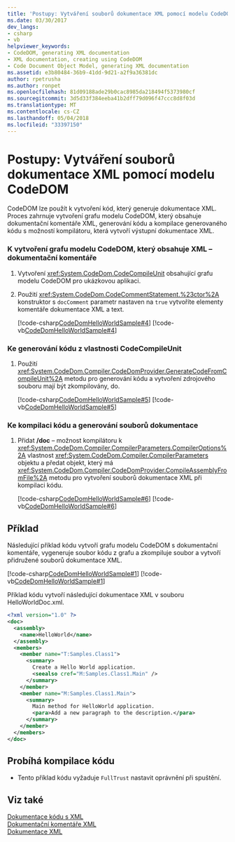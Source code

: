 ```yaml
---
title: 'Postupy: Vytváření souborů dokumentace XML pomocí modelu CodeDOM'
ms.date: 03/30/2017
dev_langs:
- csharp
- vb
helpviewer_keywords:
- CodeDOM, generating XML documentation
- XML documentation, creating using CodeDOM
- Code Document Object Model, generating XML documentation
ms.assetid: e3b80484-36b9-41dd-9d21-a2f9a36381dc
author: rpetrusha
ms.author: ronpet
ms.openlocfilehash: 81d09188ade29b0cac8985da218494f5373980cf
ms.sourcegitcommit: 3d5d33f384eeba41b2dff79d096f47ccc8d8f03d
ms.translationtype: MT
ms.contentlocale: cs-CZ
ms.lasthandoff: 05/04/2018
ms.locfileid: "33397150"
---
```

# <a name="how-to-create-an-xml-documentation-file-using-codedom"></a>Postupy: Vytváření souborů dokumentace XML pomocí modelu CodeDOM
CodeDOM lze použít k vytvoření kód, který generuje dokumentace XML. Proces zahrnuje vytvoření grafu modelu CodeDOM, který obsahuje dokumentační komentáře XML, generování kódu a kompilace generovaného kódu s možností kompilátoru, která vytvoří výstupní dokumentace XML.  
  
### <a name="to-create-a-codedom-graph-that-contains-xml-documentation-comments"></a>K vytvoření grafu modelu CodeDOM, který obsahuje XML – dokumentační komentáře  
  
1.  Vytvoření <xref:System.CodeDom.CodeCompileUnit> obsahující grafu modelu CodeDOM pro ukázkovou aplikaci.  
  
2.  Použití <xref:System.CodeDom.CodeCommentStatement.%23ctor%2A> konstruktor s `docComment` parametr nastaven na `true` vytvoříte elementy komentáře dokumentace XML a text.  
  
     [!code-csharp[CodeDomHelloWorldSample#4](../../../samples/snippets/csharp/VS_Snippets_CLR/CodeDomHelloWorldSample/cs/program.cs#4)]
     [!code-vb[CodeDomHelloWorldSample#4](../../../samples/snippets/visualbasic/VS_Snippets_CLR/CodeDomHelloWorldSample/vb/program.vb#4)]  
  
### <a name="to-generate-the-code-from-the-codecompileunit"></a>Ke generování kódu z vlastnosti CodeCompileUnit  
  
1.  Použití <xref:System.CodeDom.Compiler.CodeDomProvider.GenerateCodeFromCompileUnit%2A> metodu pro generování kódu a vytvoření zdrojového souboru mají být zkompilovány, do.  
  
     [!code-csharp[CodeDomHelloWorldSample#5](../../../samples/snippets/csharp/VS_Snippets_CLR/CodeDomHelloWorldSample/cs/program.cs#5)]
     [!code-vb[CodeDomHelloWorldSample#5](../../../samples/snippets/visualbasic/VS_Snippets_CLR/CodeDomHelloWorldSample/vb/program.vb#5)]  
  
### <a name="to-compile-the-code-and-generate-the-documentation-file"></a>Ke kompilaci kódu a generování souborů dokumentace  
  
1.  Přidat **/doc** – možnost kompilátoru k <xref:System.CodeDom.Compiler.CompilerParameters.CompilerOptions%2A> vlastnost <xref:System.CodeDom.Compiler.CompilerParameters> objektu a předat objekt, který má <xref:System.CodeDom.Compiler.CodeDomProvider.CompileAssemblyFromFile%2A> metodu pro vytvoření souborů dokumentace XML při kompilaci kódu.  
  
     [!code-csharp[CodeDomHelloWorldSample#6](../../../samples/snippets/csharp/VS_Snippets_CLR/CodeDomHelloWorldSample/cs/program.cs#6)]
     [!code-vb[CodeDomHelloWorldSample#6](../../../samples/snippets/visualbasic/VS_Snippets_CLR/CodeDomHelloWorldSample/vb/program.vb#6)]  
  
## <a name="example"></a>Příklad  
 Následující příklad kódu vytvoří grafu modelu CodeDOM s dokumentační komentáře, vygeneruje soubor kódu z grafu a zkompiluje soubor a vytvoří přidružené souborů dokumentace XML.  
  
 [!code-csharp[CodeDomHelloWorldSample#1](../../../samples/snippets/csharp/VS_Snippets_CLR/CodeDomHelloWorldSample/cs/program.cs#1)]
 [!code-vb[CodeDomHelloWorldSample#1](../../../samples/snippets/visualbasic/VS_Snippets_CLR/CodeDomHelloWorldSample/vb/program.vb#1)]  
  
 Příklad kódu vytvoří následující dokumentace XML v souboru HelloWorldDoc.xml.  
  
```xml  
<?xml version="1.0" ?>   
<doc>  
  <assembly>  
    <name>HelloWorld</name>   
  </assembly>  
  <members>  
    <member name="T:Samples.Class1">  
      <summary>  
        Create a Hello World application.   
        <seealso cref="M:Samples.Class1.Main" />   
      </summary>  
    </member>  
    <member name="M:Samples.Class1.Main">  
      <summary>  
        Main method for HelloWorld application.   
        <para>Add a new paragraph to the description.</para>   
      </summary>  
    </member>  
  </members>  
</doc>  
```  
  
## <a name="compiling-the-code"></a>Probíhá kompilace kódu  
  
-   Tento příklad kódu vyžaduje `FullTrust` nastavit oprávnění při spuštění.  
  
## <a name="see-also"></a>Viz také  
 [Dokumentace kódu s XML](~/docs/visual-basic/programming-guide/program-structure/documenting-your-code-with-xml.md)  
 [Dokumentační komentáře XML](~/docs/csharp/programming-guide/xmldoc/xml-documentation-comments.md)  
 [Dokumentace XML](/cpp/ide/xml-documentation-visual-cpp)
